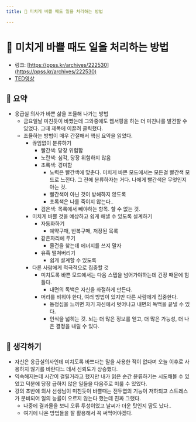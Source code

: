 ```yaml
---
title: 🤯 미치게 바쁠 때도 일을 처리하는 방법 

---
```

# 🤯 미치게 바쁠 때도 일을 처리하는 방법 

- 링크: [https://ppss.kr/archives/222530](https://ppss.kr/archives/222530)
- [TED영상](https://www.ted.com/talks/darria_long_an_er_doctor_on_triaging_your_crazy_busy_life?language=ko#t-49332)

## 📝 요약

- 응급실 의사가 바쁜 삶을 조율해 나가는 방법 
  - 금요일날 미친듯이 바빴는데 그와중에도 웹서핑을 하는 더 미친나를 발견할 수 있었다. 그때 제목에 이끌려 클릭했다.  
  - 조율하는 방법이 매우 간절해서 핵심 요약을 읽었다.  
    - 끊임없이 분류하기
      - 빨간색: 당장 위험함
      - 노란색: 심각, 당장 위험하지 않음
      - 초록색: 경미함 
        - 노력은 빨간색에 맞춘다. 미치게 바쁜 모드에서는 모든걸 빨간색 모드로 느낀다. 그 전에 분류하자는 거다. 나에게 빨간색은 무엇인지 아는 것.
        - 빨간색이 아닌 것이 방해하지 않도록 
        - 초록색은 나를 죽이지 않는다.. 
      - 검은색: 목록에서 빼야하는 항목. 할 수 없는 것.
    - 미치게 바쁠 것을 예상하고 쉽게 해낼 수 있도록 설계하기
      - 자동화하기
        - 예약구매, 반복구매, 저장된 목록
      - 같은자리에 두기 
        - 물건을 찾는데 에너지를 쓰지 말자
      - 유혹 떨쳐버리기 
        - 쉽게 설계할 수 있도록 
    - 다른 사람에게 적극적으로 집중할 것  
      - 미치도록 바쁜 모드에서는 다음 스텝을 넘어가야하는데 긴장 때문에 힘들다. 
        - 내면의 독백은 자신을 좌절하게 만든다. 
      - 머리를 비워야 한다, 여러 방법이 있지만 다른 사람에게 집중한다.  
        - 동정심을 느끼면 자기 자신에서 벗어나고 내면의 독백을 끝낼 수 있다. 
        - 인식을 넓히는 것. 뇌는 더 많은 정보를 얻고, 더 많은 가능성, 더 나은 결정을 내릴 수 있다.  

## 🤔 생각하기  

- 자신은 응급실의사인데 미치도록 바쁘다는 말을 사용한 적이 없다며 오늘 이후로 사용하지 않기를 바란다느 데서 신뢰도가 상승했다.  
- 익숙해지는데 시간이 걸릴거라고 했지만 내가 읽은 순간 뷴류하기는 시도해볼 수 있었고 덕분에 당장 급하지 않은 일들을 다음주로 미룰 수 있었다.  
- 강의 초반에 의사 선생님이 미친듯이 바쁠때는 전두엽의 기능이 저하되고 스트레스가 분비되어 일의 능률이 오르지 않는다 했는데 진짜 그랬다. 
  - 나중에 결과물을 보니 오류 투성이었고 날씨가 더운 탓인지 땀도 났다..
  - 여기에 나온 방법들을 잘 활용해서 꼭 써먹어야겠다. 


